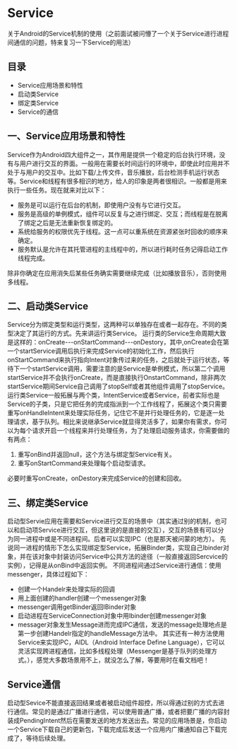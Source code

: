# Service
关于Android的Service机制的使用（之前面试被问懵了一个关于Service进行进程间通信的问题，特来复习一下Service的用法）
## 目录
- Service应用场景和特性
- 启动类Service
- 绑定类Service
- Service的通信

## 一、Service应用场景和特性
Service作为Android四大组件之一，其作用是提供一个稳定的后台执行环境，没有与用户进行交互的界面。一般用在需要长时间运行的环境中，即使此时应用并不处于与用户的交互中。比如下载/上传文件，音乐播放，后台检测手机运行状态等。Service和线程有很多相识的地方，给人的印象是两者很相识。一般都是用来执行一些任务。现在就来对比以下：
- 服务是可以运行在后台的机制，即使用户没有与它进行交互。
- 服务是高级的单例模式，组件可以反复与之进行绑定、交互；而线程是在脱离了绑定之后是无法重新恢复绑定的。
- 系统给服务的权限优先于线程。这一点可以重系统在资源紧张时回收的顺序来确定。
- 服务默认是允许在其托管进程的主线程中的，所以进行耗时任务记得启动工作线程完成。

除非你确定在应用消失后某些任务确实需要继续完成（比如播放音乐），否则使用多线程。

## 二、启动类Service
Service分为绑定类型和运行类型，这两种可以单独存在或者一起存在。不同的类型决定了其运行的方式。先来讲运行类Service。
运行类的Service生命周期大致是这样的：onCreate---onStartCommand---onDestory，其中,onCreate会在第一个startService调用后执行来完成Service的初始化工作，然后执行onStartCommand来执行指向Intent对象传过来的任务，之后就处于运行状态，等待下一个startService调用，需要注意的是Service是单例模式，所以第二个调用startService并不会执行onCreate，而是直接执行OnstartCommand，除非两次startService期间Service自己调用了stopSelf或者其他组件调用了stopService。
运行类Service一般拓展与两个类，IntentService或者Service，前者实际也是Service的子类，只是它把任务的完成指派到一个工作线程了，拓展这个类只需要重写onHandleIntent来处理实际任务，记住它不是并行处理任务的，它是逐一处理请求，基于队列。相比来说继承Service就显得灵活多了，如果你有需求，你可以为每个请求开启一个线程来并行处理任务，为了处理启动服务请求，你需要做的有两点：
1. 重写onBind并返回null，这个方法与绑定型Service有关。
2. 重写onStartCommand来处理每个启动型请求。

必要时重写onCreate，onDestory来完成Service的创建和回收。

## 三、绑定类Service
启动型Servie应用在需要和Service进行交互的场景中（其实通过别的机制，也可以和启动项Service进行交互，但这里说的是直接的交互），交互的场景有可以分为同一进程中或是不同进程间。后者可以实现IPC（也是那天被问蒙的地方）。
先说同一进程的情形下怎么实现绑定型Service，拓展Binder类，实现自己Ibinder对象，并在该对象中封装访问Service中公共方法的途径（一般直接返回Sercvice的实例），记得是从onBind中返回实例。
不同进程间通过Service进行通信：使用messenger，具体过程如下：
- 创建一个Handelr来处理实际的回调
- 用上面创建的handler创建一个messenger对象
- messenger调用getBinder返回IBinder对象
- 启动进程在ServiceConnection对象中用Ibinder创建messenger对象
- messager对象发生Message进而完成IPC通信，发送的message处理地点是第一步创建Handelr指定的handleMessage方法中。
其实还有一种方法使用Service来实现IPC，AIDL（Android Interface Define Language），它可以灵活实现跨进程通信，比如多线程处理（Messenger是基于队列的处理方式。），感觉大多数场景用不上，就没怎么了解，等要用时在看文档吧！

## Service通信
启动型Sevice不能直接返回结果或者被启动组件超控，所以得通过别的方式去进行通信。常见的是通过广播进行通信，可以使用普通广播，或者把要广播的内容封装成PendingIntent然后在需要发送的地方发送出去。常见的应用场景是，你启动一个Service下载自己的更新包，下载完成后发送一个应用内广播通知自己下载完成了，等待后续处理。